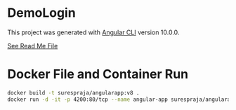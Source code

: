 # DemoLogin

This project was generated with [Angular CLI](https://github.com/angular/angular-cli) version 10.0.0.

[See Read Me File](https://github.com/sureshprajapati076/angular-10-social-login/blob/master/readme.txt)

# Docker File and Container Run

```sh
docker build -t surespraja/angularapp:v8 .  
docker run -d -it -p 4200:80/tcp --name angular-app surespraja/angularapp:v8
```

